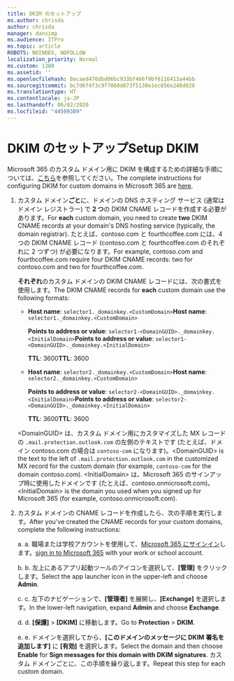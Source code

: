 ```yaml
---
title: DKIM のセットアップ
ms.author: chrisda
author: chrisda
manager: dansimp
ms.audience: ITPro
ms.topic: article
ROBOTS: NOINDEX, NOFOLLOW
localization_priority: Normal
ms.custom: 1388
ms.assetid: ''
ms.openlocfilehash: 0acaed476dbd06bc933bf466f9bf6116413a44bb
ms.sourcegitcommit: bc7d6f4f3c9f7060d073f5130e1ec856e248d020
ms.translationtype: HT
ms.contentlocale: ja-JP
ms.lasthandoff: 06/02/2020
ms.locfileid: "44509389"
---
```

# <a name="setup-dkim"></a><span data-ttu-id="f7335-102">DKIM のセットアップ</span><span class="sxs-lookup"><span data-stu-id="f7335-102">Setup DKIM</span></span>

<span data-ttu-id="f7335-103">Microsoft 365 のカスタム ドメイン用に DKIM を構成するための詳細な手順については、[こちら](https://docs.microsoft.com/microsoft-365/security/office-365-security/use-dkim-to-validate-outbound-email#steps-you-need-to-do-to-manually-set-up-dkim)を参照してください。</span><span class="sxs-lookup"><span data-stu-id="f7335-103">The complete instructions for configuring DKIM for custom domains in Microsoft 365 are [here](https://docs.microsoft.com/microsoft-365/security/office-365-security/use-dkim-to-validate-outbound-email#steps-you-need-to-do-to-manually-set-up-dkim).</span></span>

1. <span data-ttu-id="f7335-104">カスタム ドメイン**ごと**に、ドメインの DNS ホスティング サービス (通常はドメイン レジストラー) で **2 つ**の DKIM CNAME レコードを作成する必要があります。</span><span class="sxs-lookup"><span data-stu-id="f7335-104">For **each** custom domain, you need to create **two** DKIM CNAME records at your domain's DNS hosting service (typically, the domain registrar).</span></span> <span data-ttu-id="f7335-105">たとえば、contoso.com と fourthcoffee.com には、4 つの DKIM CNAME レコード (contoso.com と fourthcoffee.com のそれぞれに 2 つずつ) が必要になります。</span><span class="sxs-lookup"><span data-stu-id="f7335-105">For example, contoso.com and fourthcoffee.com require four DKIM CNAME records: two for contoso.com and two for fourthcoffee.com.</span></span>

   <span data-ttu-id="f7335-106">**それぞれ**のカスタム ドメインの DKIM CNAME レコードには、次の書式を使用します。</span><span class="sxs-lookup"><span data-stu-id="f7335-106">The DKIM CNAME records for **each** custom domain use the following formats:</span></span>

   - <span data-ttu-id="f7335-107">**Host name**: `selector1._domainkey.<CustomDomain>`</span><span class="sxs-lookup"><span data-stu-id="f7335-107">**Host name**: `selector1._domainkey.<CustomDomain>`</span></span>

     <span data-ttu-id="f7335-108">**Points to address or value**: `selector1-<DomainGUID>._domainkey.<InitialDomain>`</span><span class="sxs-lookup"><span data-stu-id="f7335-108">**Points to address or value**: `selector1-<DomainGUID>._domainkey.<InitialDomain>`</span></span>

     <span data-ttu-id="f7335-109">**TTL**: 3600</span><span class="sxs-lookup"><span data-stu-id="f7335-109">**TTL**: 3600</span></span>

   - <span data-ttu-id="f7335-110">**Host name**: `selector2._domainkey.<CustomDomain>`</span><span class="sxs-lookup"><span data-stu-id="f7335-110">**Host name**: `selector2._domainkey.<CustomDomain>`</span></span>

     <span data-ttu-id="f7335-111">**Points to address or value**: `selector2-<DomainGUID>._domainkey.<InitialDomain>`</span><span class="sxs-lookup"><span data-stu-id="f7335-111">**Points to address or value**: `selector2-<DomainGUID>._domainkey.<InitialDomain>`</span></span>

     <span data-ttu-id="f7335-112">**TTL**: 3600</span><span class="sxs-lookup"><span data-stu-id="f7335-112">**TTL**: 3600</span></span>

   <span data-ttu-id="f7335-113">\<DomainGUID\> は、カスタム ドメイン用にカスタマイズした MX レコードの `.mail.protection.outlook.com` の左側のテキストです (たとえば、ドメイン contoso.com の場合は `contoso-com` になります)。</span><span class="sxs-lookup"><span data-stu-id="f7335-113">\<DomainGUID\> is the text to the left of `.mail.protection.outlook.com` in the customized MX record for the custom domain (for example, `contoso-com` for the domain contoso.com).</span></span> <span data-ttu-id="f7335-114">\<InitialDomain\> は、Microsoft 365 のサインアップ時に使用したドメインです (たとえば、contoso.onmicrosoft.com)。</span><span class="sxs-lookup"><span data-stu-id="f7335-114">\<InitialDomain\> is the domain you used when you signed up for Microsoft 365 (for example, contoso.onmicrosoft.com).</span></span>

2. <span data-ttu-id="f7335-115">カスタム ドメインの CNAME レコードを作成したら、次の手順を実行します。</span><span class="sxs-lookup"><span data-stu-id="f7335-115">After you've created the CNAME records for your custom domains, complete the following instructions:</span></span>

   <span data-ttu-id="f7335-116">a. </span><span class="sxs-lookup"><span data-stu-id="f7335-116">a.</span></span> <span data-ttu-id="f7335-117">職場または学校アカウントを使用して、[Microsoft 365 にサインイン](https://support.office.microsoft.com/article/e9eb7d51-5430-4929-91ab-6157c5a050b4)します。</span><span class="sxs-lookup"><span data-stu-id="f7335-117">[sign in to Microsoft 365](https://support.office.microsoft.com/article/e9eb7d51-5430-4929-91ab-6157c5a050b4) with your work or school account.</span></span>

   <span data-ttu-id="f7335-118">b. </span><span class="sxs-lookup"><span data-stu-id="f7335-118">b.</span></span> <span data-ttu-id="f7335-119">左上にあるアプリ起動ツールのアイコンを選択して、**[管理]** をクリックします。</span><span class="sxs-lookup"><span data-stu-id="f7335-119">Select the app launcher icon in the upper-left and choose **Admin**.</span></span>

   <span data-ttu-id="f7335-120">c. </span><span class="sxs-lookup"><span data-stu-id="f7335-120">c.</span></span> <span data-ttu-id="f7335-121">左下のナビゲーションで、**[管理者]** を展開し、**[Exchange]** を選択します。</span><span class="sxs-lookup"><span data-stu-id="f7335-121">In the lower-left navigation, expand **Admin** and choose **Exchange**.</span></span>

   <span data-ttu-id="f7335-122">d. </span><span class="sxs-lookup"><span data-stu-id="f7335-122">d.</span></span> <span data-ttu-id="f7335-123">**[保護]** > **[DKIM]** に移動します。</span><span class="sxs-lookup"><span data-stu-id="f7335-123">Go to **Protection** > **DKIM**.</span></span>

   <span data-ttu-id="f7335-124">e. </span><span class="sxs-lookup"><span data-stu-id="f7335-124">e.</span></span> <span data-ttu-id="f7335-125">ドメインを選択してから、**[このドメインのメッセージに DKIM 署名を追加します]** に **[有効]** を選択します。</span><span class="sxs-lookup"><span data-stu-id="f7335-125">Select the domain and then choose **Enable** for **Sign messages for this domain with DKIM signatures**.</span></span> <span data-ttu-id="f7335-126">カスタム ドメインごとに、この手順を繰り返します。</span><span class="sxs-lookup"><span data-stu-id="f7335-126">Repeat this step for each custom domain.</span></span>
